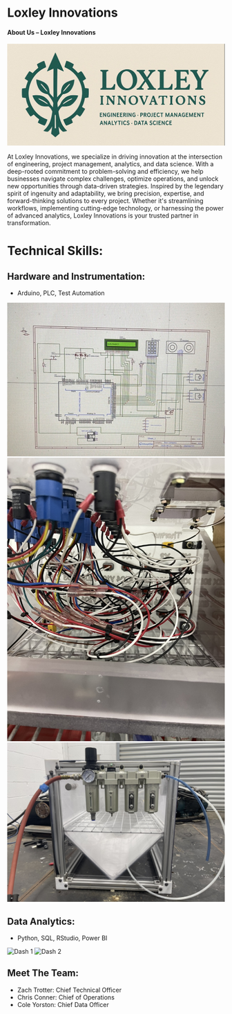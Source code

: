 # Loxley Innovations

#### **About Us – Loxley Innovations**  

![Loxley Header](/assets/img/loxley_slim.JPG)

At Loxley Innovations, we specialize in driving innovation at the intersection of engineering, project management, analytics, and data science. With a deep-rooted commitment to problem-solving and efficiency, we help businesses navigate complex challenges, optimize operations, and unlock new opportunities through data-driven strategies. Inspired by the legendary spirit of ingenuity and adaptability, we bring precision, expertise, and forward-thinking solutions to every project. Whether it's streamlining workflows, implementing cutting-edge technology, or harnessing the power of advanced analytics, Loxley Innovations is your trusted partner in transformation.

# Technical Skills:
## Hardware and Instrumentation: 
 - Arduino, PLC, Test Automation

![Sample 1](/assets/img/_1.jpg)
![Sample 2](/assets/img/_2.jpg)
![Sample 3](/assets/img/_3.jpg)
   
## Data Analytics: 
 - Python, SQL, RStudio, Power BI

![Dash 1](/assets/img/Trendiment_2.JPG)
![Dash 2](/assets/img/5B_Demo.JPG)

## Meet The Team:

 - Zach Trotter: Chief Technical Officer
 - Chris Conner: Chief of Operations
 - Cole Yorston: Chief Data Officer


